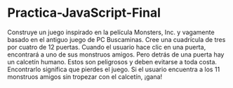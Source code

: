 # Practica-JavaScript-Final
Construye un juego inspirado en la película Monsters, Inc. y vagamente basado en el antiguo juego de PC Buscaminas.
Cree una cuadrícula de tres por cuatro de 12 puertas. Cuando el usuario hace clic en una puerta, encontrará a uno de sus monstruos amigos. Pero detrás de una puerta hay un calcetín humano. Estos son peligrosos y deben evitarse a toda costa. Encontrarlo significa que pierdes el juego.
Si el usuario encuentra a los 11 monstruos amigos sin tropezar con el calcetín, ¡gana!
